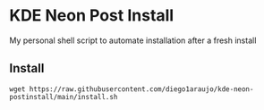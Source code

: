 # KDE Neon Post Install

My personal shell script to automate installation after a fresh install

## Install

```shell
wget https://raw.githubusercontent.com/diego1araujo/kde-neon-postinstall/main/install.sh
```
